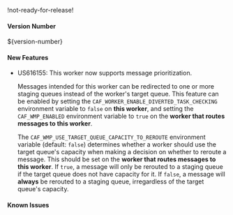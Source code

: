 !not-ready-for-release!

#### Version Number
${version-number}

#### New Features
- US616155: This worker now supports message prioritization.  

  Messages intended for this worker can be redirected to one or more staging queues instead of the worker's target queue.  This feature can be enabled by setting the `CAF_WORKER_ENABLE_DIVERTED_TASK_CHECKING` environment variable to `false` on **this worker**, and setting the `CAF_WMP_ENABLED` environment variable to `true` on the **worker that routes messages to this worker**.   

  The `CAF_WMP_USE_TARGET_QUEUE_CAPACITY_TO_REROUTE` environment variable (default: `false`) determines whether a worker should use the target queue's capacity when making a decision on whether to reroute a message. This should be set on the **worker that routes messages to this worker**.
If `true`, a message will only be rerouted to a staging queue if the target queue does not have capacity for it. If `false`, a message will **always** be rerouted to a staging queue, irregardless of the target queue's capacity.

#### Known Issues
